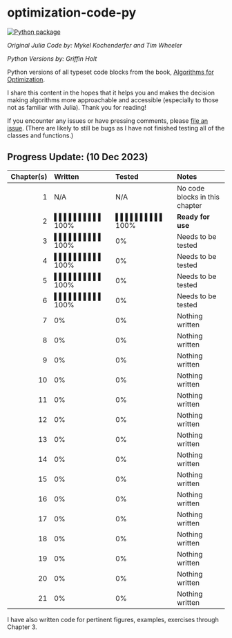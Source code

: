 # optimization-code-py

[![Python package](https://github.com/griffinbholt/optimization-code-py/actions/workflows/python-package.yml/badge.svg)](https://github.com/griffinbholt/optimization-code-py/actions/workflows/python-package.yml)

*Original Julia Code by: Mykel Kochenderfer and Tim Wheeler*

*Python Versions by: Griffin Holt*

Python versions of all typeset code blocks from the book, [Algorithms for Optimization](https://algorithmsbook.com/optimization/).

I share this content in the hopes that it helps you and makes the decision making algorithms more approachable and accessible (especially to those not as familiar with Julia). Thank you for reading!

If you encounter any issues or have pressing comments, please [file an issue](https://github.com/griffinbholt/optimization-code-py/issues/new/choose). (There are likely to still be bugs as I have not finished testing all of the classes and functions.)

## Progress Update: (10 Dec 2023)

| Chapter(s) | Written | Tested | Notes |
|--:|:--|:--|:--|
|  1 | N/A | N/A | No code blocks in this chapter |
|  2 | ▌▌▌▌▌▌▌▌▌▌ 100% | ▌▌▌▌▌▌▌▌▌▌ 100% | **Ready for use** |
|  3 | ▌▌▌▌▌▌▌▌▌▌ 100% | 0% | Needs to be tested |
|  4 | ▌▌▌▌▌▌▌▌▌▌ 100% | 0% | Needs to be tested |
|  5 | ▌▌▌▌▌▌▌▌▌▌ 100% | 0% | Needs to be tested |
|  6 | ▌▌▌▌▌▌▌▌▌▌ 100% | 0% | Needs to be tested |
|  7 | 0% | 0% | Nothing written |
|  8 | 0% | 0% | Nothing written |
|  9 | 0% | 0% | Nothing written |
| 10 | 0% | 0% | Nothing written |
| 11 | 0% | 0% | Nothing written |
| 12 | 0% | 0% | Nothing written |
| 13 | 0% | 0% | Nothing written |
| 14 | 0% | 0% | Nothing written |
| 15 | 0% | 0% | Nothing written |
| 16 | 0% | 0% | Nothing written |
| 17 | 0% | 0% | Nothing written |
| 18 | 0% | 0% | Nothing written |
| 19 | 0% | 0% | Nothing written |
| 20 | 0% | 0% | Nothing written |
| 21 | 0% | 0% | Nothing written |

I have also written code for pertinent figures, examples, exercises through Chapter 3.

<!-- TODO - I need to go through and check that all functions have proper parameter
and return signatures. -->

<!-- TODO - I need to go through all of the def(...)... one line functions and make sure that parameters are passed through so they persist. -->

<!-- TODO - Suppress the Deprecated Warnings in pytest: https://docs.pytest.org/en/stable/how-to/capture-warnings.html -->